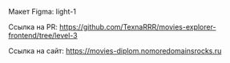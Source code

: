 Макет Figma: light-1

Ссылка на PR: https://github.com/TexnaRRR/movies-explorer-frontend/tree/level-3

Ссылка на сайт: https://movies-diplom.nomoredomainsrocks.ru